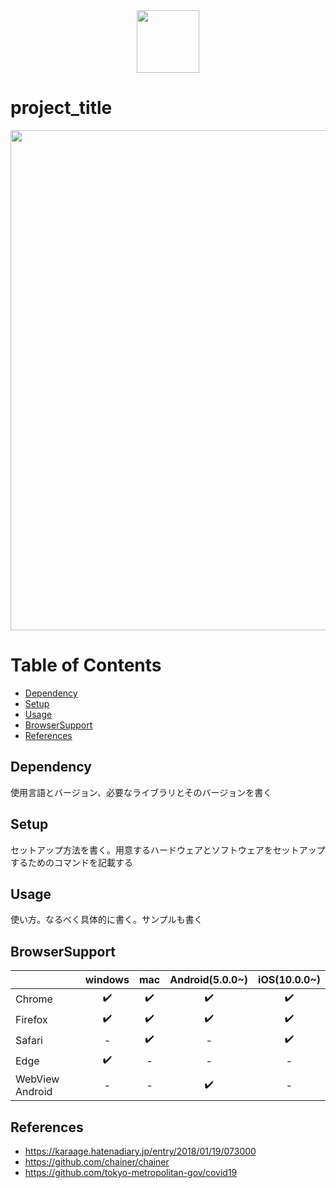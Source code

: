 <a href="#">
  <div align="center">
    <img src="https://placehold.jp/100x100.png" width="100"/>
  </div>
</a>

# project_title
<a href="#">
  <div align="center">
    <img src="https://placehold.jp/800x250.png" width="800"/>
  </div>
</a>

# Table of Contents
- [Dependency](#dependency)
- [Setup](#setup)
- [Usage](#usage)
- [BrowserSupport](#browsersupport)
- [References](#references)

## Dependency
使用言語とバージョン、必要なライブラリとそのバージョンを書く

## Setup
セットアップ方法を書く。用意するハードウェアとソフトウェアをセットアップするためのコマンドを記載する

## Usage
使い方。なるべく具体的に書く。サンプルも書く

## BrowserSupport
| | windows | mac | Android(5.0.0~)  | iOS(10.0.0~) |
| - | :-: | :-: | :-: | :-: |
| Chrome | ✔️ | ✔️ | ✔️ | ✔️ |
| Firefox | ✔️ | ✔️ | ✔️ | ✔️ |
| Safari | - | ✔️ | - | ✔️ |
| Edge | ✔️ | - | - | - |
| WebView Android | - | - | ✔️ | - |

## References
- https://karaage.hatenadiary.jp/entry/2018/01/19/073000
- https://github.com/chainer/chainer
- https://github.com/tokyo-metropolitan-gov/covid19